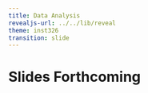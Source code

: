 ```yaml
---
title: Data Analysis
revealjs-url: ../../lib/reveal
theme: inst326
transition: slide
---
```


# Slides Forthcoming



